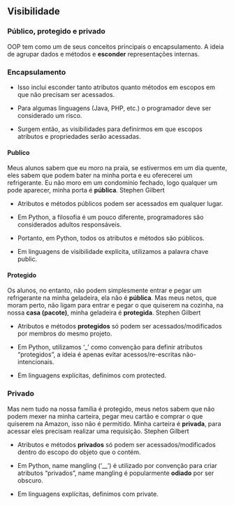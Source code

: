 ## Visibilidade

### Público, protegido e privado

OOP tem como um de seus conceitos principais o encapsulamento. A ideia de agrupar dados e métodos e **esconder** representações internas.

### Encapsulamento

- Isso inclui esconder tanto atributos quanto métodos em escopos em que não precisam ser acessados.

- Para algumas linguagens (Java, PHP, etc.) o programador deve ser considerado um risco.

- Surgem então, as visibilidades para definirmos em que escopos atributos e propriedades serão acessadas.

#### Publico

Meus alunos sabem que eu moro na praia, se estivermos em um dia quente, eles sabem que podem bater na minha porta e eu oferecerei um refrigerante. Eu não moro em um condomínio fechado, logo qualquer um pode aparecer, minha porta é **pública**.
Stephen Gilbert

- Atributos e métodos públicos podem ser acessados em qualquer lugar.

- Em Python, a filosofia é um pouco diferente, programadores são considerados adultos responsáveis. 

- Portanto, em Python, todos os atributos e métodos são públicos.

- Em linguagens de visibilidade explícita, utilizamos a palavra chave public.

#### Protegido

Os alunos, no entanto, não podem simplesmente entrar e pegar um refrigerante na minha geladeira, ela não é **pública**.
Mas meus netos, que moram perto, não ligam para entrar e pegar o que quiserem na cozinha, na nossa **casa (pacote)**, minha geladeira é **protegida**.
Stephen Gilbert

- Atributos e métodos **protegidos** só podem ser acessados/modificados por membros do mesmo projeto.

- Em Python, utilizamos ‘_’ como convenção para definir atributos “protegidos”, a ideia é apenas evitar acessos/re-escritas não-intencionais.

- Em linguagens explícitas, definimos com protected.

### Privado

Mas nem tudo na nossa família é protegido, meus netos sabem que não podem mexer na minha carteira, pegar meu cartão e comprar o que quiserem na Amazon, isso não é permitido.
Minha carteira é **privada**, para acessar eles precisam realizar uma requisição.
Stephen Gilbert

- Atributos e métodos **privados** só podem ser acessados/modificados dentro do escopo do objeto que o contém.

- Em Python, name mangling (‘__’) é utilizado por convenção para criar atributos “privados”, name mangling é popularmente **odiado** por ser obscuro.

- Em linguagens explícitas, definimos com private.

